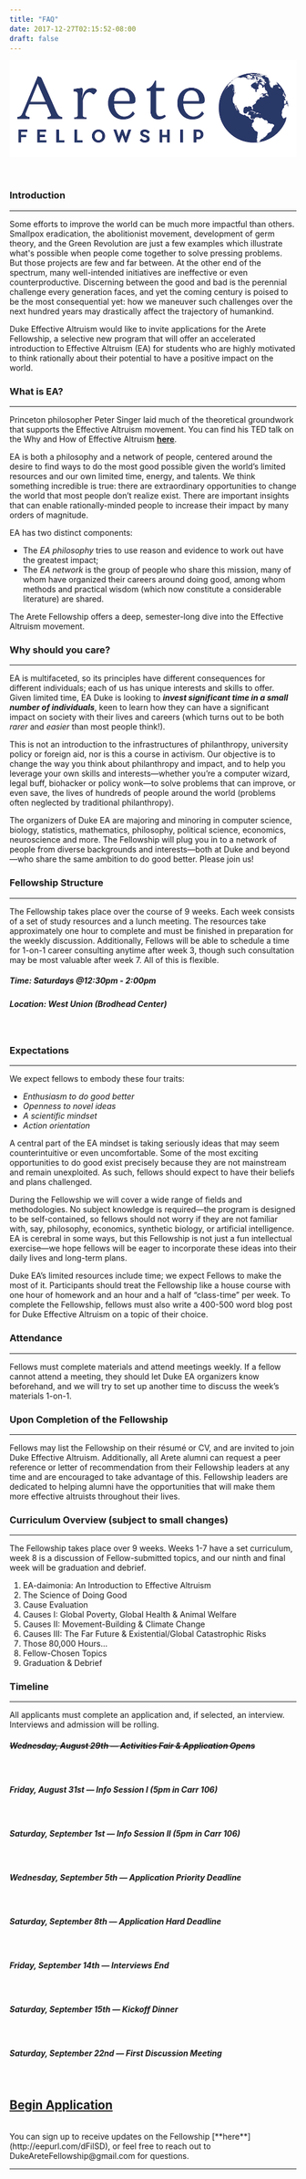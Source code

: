 ```yaml
---
title: "FAQ"
date: 2017-12-27T02:15:52-08:00
draft: false
---
```


![image](/img/color_logo_with_background.png)

<br>

### Introduction
----------------
Some efforts to improve the world can be much more impactful than others. Smallpox eradication, the abolitionist movement, development of germ theory, and the Green Revolution are just a few examples which illustrate what's possible when people come together to solve pressing problems. But those projects are few and far between. At the other end of the spectrum, many well-intended initiatives are ineffective or even counterproductive. Discerning between the good and bad is the perennial challenge every generation faces, and yet the coming century is poised to be the most consequential yet: how we maneuver such challenges over the next hundred years may drastically affect the trajectory of humankind.

Duke Effective Altruism would like to invite applications for the Arete Fellowship, a selective new program that will offer an accelerated introduction to Effective Altruism (EA) for students who are highly motivated to think rationally about their potential to have a positive impact on the world. 

### What is EA?
---------------

Princeton philosopher Peter Singer laid much of the theoretical groundwork that supports the Effective Altruism movement. You can find his TED talk on the Why and How of Effective Altruism [**here**](https://www.ted.com/talks/peter_singer_the_why_and_how_of_effective_altruism).

EA is both a philosophy and a network of people, centered around the desire to find ways to do the most good possible given the world’s limited resources and our own limited time, energy, and talents. 
We think something incredible is true: there are extraordinary opportunities to change the world that most people don’t realize exist. There are important insights that can enable rationally-minded people to increase their impact by many orders of magnitude.

EA has two distinct components: 

- The *EA philosophy* tries to use reason and evidence to work out have the greatest impact; 
- The *EA network* is the group of people who share this mission, many of whom have organized their careers around doing good, among whom methods and practical wisdom (which now constitute a considerable literature) are shared.

The Arete Fellowship offers a deep, semester-long dive into the Effective Altruism movement. 

### Why should you care?
------------------------

EA is multifaceted, so its principles have different consequences for different individuals; each of us has unique interests and skills to offer. Given limited time, EA Duke is looking to **_invest significant time in a small number of individuals_**, keen to learn how they can have a significant impact on society with their lives and careers (which turns out to be both *rarer* and *easier* than most people think!).

This is not an introduction to the infrastructures of philanthropy, university policy or foreign aid, nor is this a course in activism. Our objective is to change the way you think about philanthropy and impact, and to help you leverage your own skills and interests—whether you’re a computer wizard, legal buff, biohacker or policy wonk—to solve problems that can improve, or even save, the lives of hundreds of people around the world (problems often neglected by traditional philanthropy).

The organizers of Duke EA are majoring and minoring in computer science, biology, statistics, mathematics, philosophy, political science, economics, neuroscience and more. The Fellowship will plug you in to a network of people from diverse backgrounds and interests—both at Duke and beyond—who share the same ambition to do good better. Please join us!

### Fellowship Structure
------------------------

The Fellowship takes place over the course of 9 weeks. Each week consists of a set of study resources and a lunch meeting. The resources take approximately one hour to complete and must be finished in preparation for the weekly discussion. Additionally, Fellows will be able to schedule a time for 1-on-1 career consulting anytime after week 3, though such consultation may be most valuable after week 7. All of this is flexible.
 
##### **Time: Saturdays @12:30pm - 2:00pm**

##### **Location: West Union (Brodhead Center)**
<br>

### Expectations
----------------

We expect fellows to embody these four traits:  

- *Enthusiasm to do good better*  
- *Openness to novel ideas*  
- *A scientific mindset*  
- *Action orientation*

A central part of the EA mindset is taking seriously ideas that may seem counterintuitive or even uncomfortable. Some of the most exciting opportunities to do good exist precisely because they are not mainstream and remain unexploited. As such, fellows should expect to have their beliefs and plans challenged.

During the Fellowship we will cover a wide range of fields and methodologies. No subject knowledge is required—the program is designed to be self-contained, so fellows should not worry if they are not familiar with, say, philosophy, economics, synthetic biology, or artificial intelligence. EA is cerebral in some ways, but this Fellowship is not just a fun intellectual exercise—we hope fellows will be eager to incorporate these ideas into their daily lives and long-term plans. 

Duke EA’s limited resources include time; we expect Fellows to make the most of it. Participants should treat the Fellowship like a house course with one hour of homework and an hour and a half of “class-time” per week. To complete the Fellowship, fellows must also write a 400-500 word blog post for Duke Effective Altruism on a topic of their choice.

### Attendance
--------------

Fellows must complete materials and attend meetings weekly. If a fellow cannot attend a meeting, they should let Duke EA organizers know beforehand, and we will try to set up another time to discuss the week’s materials 1-on-1.

### Upon Completion of the Fellowship
-------------------------------------

Fellows may list the Fellowship on their résumé or CV, and are invited to join Duke Effective Altruism. Additionally, all Arete alumni can request a peer reference or letter of recommendation from their Fellowship leaders at any time and are encouraged to take advantage of this. Fellowship leaders are dedicated to helping alumni have the opportunities that will make them more effective altruists throughout their lives.

### Curriculum Overview (subject to small changes)
--------------------------------------------------

The Fellowship takes place over 9 weeks. Weeks 1-7 have a set curriculum, week 8 is a discussion of Fellow-submitted topics, and our ninth and final week will be graduation and debrief.

1. EA-daimonia: An Introduction to Effective Altruism  
2. The Science of Doing Good  
3. Cause Evaluation  
4. Causes I: Global Poverty, Global Health & Animal Welfare  
5. Causes II: Movement-Building & Climate Change  
6. Causes III: The Far Future & Existential/Global Catastrophic Risks  
7. Those 80,000 Hours...  
8. Fellow-Chosen Topics  
9. Graduation & Debrief

### Timeline
------------------------

All applicants must complete an application and, if selected, an interview. Interviews and admission will be rolling. 

##### ~~**Wednesday, August 29th — Activities Fair & Application Opens**~~
<br>

##### **Friday, August 31st — Info Session I (5pm in Carr 106)**
<br>

##### **Saturday, September 1st — Info Session II (5pm in Carr 106)** 
<br>

##### **Wednesday, September 5th — Application Priority Deadline** 
<br>

##### **Saturday, September 8th — Application Hard Deadline** 
<br>

##### **Friday, September 14th — Interviews End** 
<br>

##### **Saturday, September 15th — Kickoff Dinner** 
<br>

##### **Saturday, September 22nd — First Discussion Meeting**  
<br>

## [**Begin Application**](https://bit.ly/2wEUrO3)
<br>
You can sign up to receive updates on the Fellowship [**here**](http://eepurl.com/dFilSD), or feel free to reach out to DukeAreteFellowship@gmail.com for questions.
<br>

---
